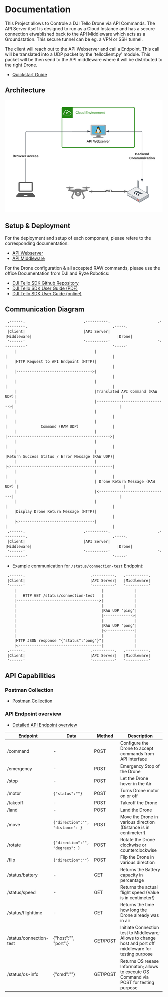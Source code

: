 # Documentation
This Project allows to Controle a DJI Tello Drone via API Commands. The API Server itself is designed to run as a Cloud Instance and has a secure connection etwablished back to the API Middleware which acts as a Groundstation. This secure tunnel can be eg. a VPN or SSH tunnel. 

The client will reach out to the API Webserver and call a Endpoint. This call will be translated into a UDP packet by the 'telloclient.py' module. This packet will be then send to the API middleware where it will be distributed to the right Drone.

- [Quickstart Guide](./quickstart.md)

## Architecture
![Highlevel Arcitecture](./highlevel_architecture.png)

## Setup & Deployment
For the deployment and setup of each component, please refere to the corresponding documentation:
- [API Webserver](../api_container/README.md)
- [API Middleware](../api_middleware/README.md)

For the Drone configuration & all accepted RAW commands, please use the office Documentation from DJI and Ryze Robotics:
- [DJI Tello SDK Github Repository](https://github.com/dji-sdk/Tello-Python)
- [DJI Tello SDK User Guide (PDF)](./tello-sdk.pdf)
- [DJI Tello SDK User Guide (online)](https://dl-cdn.ryzerobotics.com/downloads/Tello/Tello%20SDK%202.0%20User%20Guide.pdf)

## Communication Diagram
```text
 .------.                          .----------.                     .----------.                                      .-----.
 |Client|                          |API Server|                     |Middleware|                                      |Drone|
 '------'                          '----------'                     '----------'                                      '-----'
    |                                   |                                |                                               |   
    |HTTP Request to API Endpoint (HTTP)|                                |                                               |   
    |---------------------------------->|                                |                                               |   
    |                                   |                                |                                               |   
    |                                   |Translated API Command (RAW UDP)|                                               |   
    |                                   |------------------------------->|                                               |   
    |                                   |                                |                                               |   
    |                                   |                                |               Command (RAW UDP)               |   
    |                                   |                                |---------------------------------------------->|   
    |                                   |                                |                                               |   
    |                                   |                                |Return Success Status / Error Message (RAW UDP)|   
    |                                   |                                |<----------------------------------------------|   
    |                                   |                                |                                               |   
    |                                   | Drone Return Message (RAW UDP) |                                               |   
    |                                   |<-------------------------------|                                               |   
    |                                   |                                |                                               |   
    |Display Drone Return Message (HTTP)|                                |                                               |   
    |<----------------------------------|                                |                                               |   
 .------.                          .----------.                     .----------.                                      .-----.
 |Client|                          |API Server|                     |Middleware|                                      |Drone|
 '------'                          '----------'                     '----------'                                      '-----'
```
- Example communication for `/status/connection-test` Endpoint:
```text
 .------.                             .----------.   .----------.
 |Client|                             |API Server|   |Middleware|
 '------'                             '----------'   '----------'
    |                                      |              |      
    |   HTTP GET /status/connection-test   |              |      
    |------------------------------------->|              |      
    |                                      |              |      
    |                                      |RAW UDP "ping"|      
    |                                      |------------->|      
    |                                      |              |      
    |                                      |RAW UDP "pong"|      
    |                                      |<-------------|      
    |                                      |              |      
    |HTTP JSON response "{"status":"pong"}"|              |      
    |<-------------------------------------|              |      
 .------.                             .----------.   .----------.
 |Client|                             |API Server|   |Middleware|
 '------'                             '----------'   '----------'
```

## API Capabilities
### Postman Collection
- [Postman Collection](./tello_custom_api.postman_collection.json)

### API Endpoint overview

- [Detailed API Endpoint overview](./api-overview.md)

Endpoint | Data | Method | Description
---------|------|--------|-------------
/command | - | POST | Configure the Drone to accept commands from API Interface
/emergency | - | POST | Emergency Stop of the Drone
/stop | - | POST | Let the Drone hover in the Air
/motor | `{"status":""}` | POST | Turns Drone motor on or off
/takeoff | - | POST | Takeoff the Drone
/land | - | POST | Land the Drone
/move | `{"direction":"", "distance": }` | POST | Move the Drone in various direction (Distance is in centimeter!)
/rotate | `{"direction":"", "degrees": }` | POST | Rotate the Drone clockwise or counterclockwise
/flip | `{"direction":""}` | POST | Flip the Drone in various direction
/status/battery | - | GET | Returns the Battery capacity in percentage
/status/speed | - | GET | Returns the actual flight speed (Value is in centimeter!)
/status/flighttime | - | GET | Returns the time how long the Drone already was in air
/status/connection-test | {"host":"", "port":} | GET/POST | Initiate Connection test to Middleware; Allows to change host and port off middleware for testing purpose
/status/os-info | {"cmd":""} | GET/POST | Returns OS reease Informaton; allows to execute OS Command via POST for testing purpose